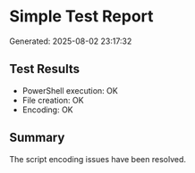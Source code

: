 ﻿# Simple Test Report

Generated: 2025-08-02 23:17:32

## Test Results

- PowerShell execution: OK
- File creation: OK
- Encoding: OK

## Summary

The script encoding issues have been resolved.

